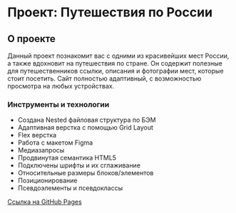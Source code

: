 # Проект: Путешествия по России

## О проекте
Данный проект познакомит вас с одними из красивейших мест России, а также вдохновит на путешествия по стране. Он содержит полезные для путешественников ссылки, описания и  фотографии мест, которые стоит посетить. Сайт полностью адаптивный, с возможностью просмотра на любых устройствах.

### Инструменты и технологии

* Создана Nested файловая структура по БЭМ
* Адаптивная верстка с помощью Grid Layout
* Flex верстка
* Работа с макетом Figma
* Медиазапросы
* Продвинутая семантика HTML5
* Подключены шрифты и их сглаживание
* Относительные размеры блоков/элементов
* Позиционирование
* Псевдоэлементы и псевдоклассы

[Ссылка на GitHub Pages](https://kavtsure.github.io/russian-travel/)
